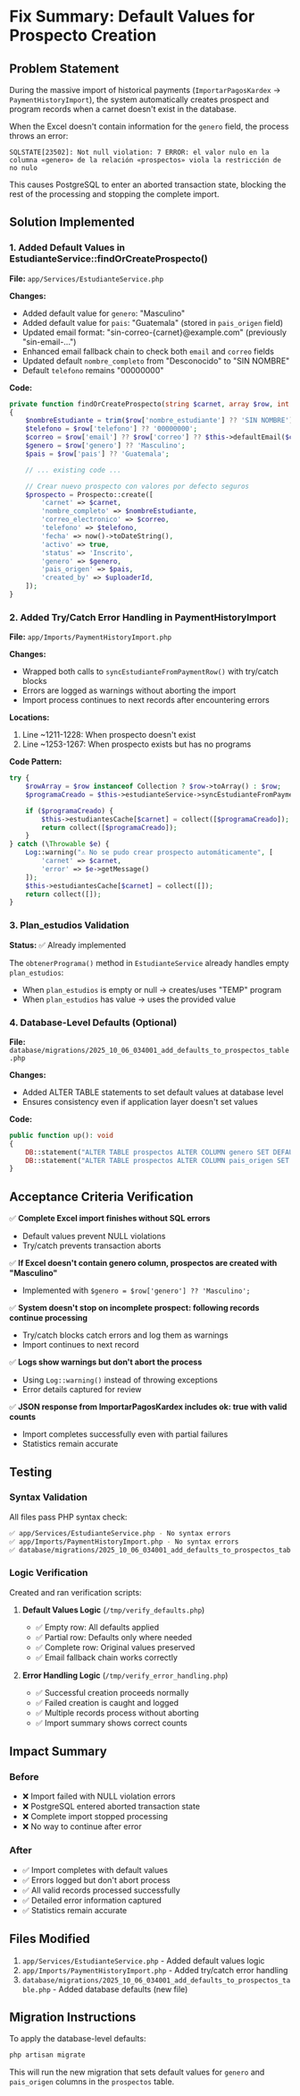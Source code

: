 # Fix Summary: Default Values for Prospecto Creation

## Problem Statement
During the massive import of historical payments (`ImportarPagosKardex` → `PaymentHistoryImport`), the system automatically creates prospect and program records when a carnet doesn't exist in the database.

When the Excel doesn't contain information for the `genero` field, the process throws an error:
```
SQLSTATE[23502]: Not null violation: 7 ERROR: el valor nulo en la columna «genero» de la relación «prospectos» viola la restricción de no nulo
```

This causes PostgreSQL to enter an aborted transaction state, blocking the rest of the processing and stopping the complete import.

## Solution Implemented

### 1. Added Default Values in EstudianteService::findOrCreateProspecto()

**File:** `app/Services/EstudianteService.php`

**Changes:**
- Added default value for `genero`: "Masculino"
- Added default value for `pais`: "Guatemala" (stored in `pais_origen` field)
- Updated email format: "sin-correo-{carnet}@example.com" (previously "sin-email-...")
- Enhanced email fallback chain to check both `email` and `correo` fields
- Updated default `nombre_completo` from "Desconocido" to "SIN NOMBRE"
- Default `telefono` remains "00000000"

**Code:**
```php
private function findOrCreateProspecto(string $carnet, array $row, int $uploaderId): Prospecto
{
    $nombreEstudiante = trim($row['nombre_estudiante'] ?? 'SIN NOMBRE');
    $telefono = $row['telefono'] ?? '00000000';
    $correo = $row['email'] ?? $row['correo'] ?? $this->defaultEmail($carnet);
    $genero = $row['genero'] ?? 'Masculino';
    $pais = $row['pais'] ?? 'Guatemala';

    // ... existing code ...

    // Crear nuevo prospecto con valores por defecto seguros
    $prospecto = Prospecto::create([
        'carnet' => $carnet,
        'nombre_completo' => $nombreEstudiante,
        'correo_electronico' => $correo,
        'telefono' => $telefono,
        'fecha' => now()->toDateString(),
        'activo' => true,
        'status' => 'Inscrito',
        'genero' => $genero,
        'pais_origen' => $pais,
        'created_by' => $uploaderId,
    ]);
}
```

### 2. Added Try/Catch Error Handling in PaymentHistoryImport

**File:** `app/Imports/PaymentHistoryImport.php`

**Changes:**
- Wrapped both calls to `syncEstudianteFromPaymentRow()` with try/catch blocks
- Errors are logged as warnings without aborting the import
- Import process continues to next records after encountering errors

**Locations:**
1. Line ~1211-1228: When prospecto doesn't exist
2. Line ~1253-1267: When prospecto exists but has no programs

**Code Pattern:**
```php
try {
    $rowArray = $row instanceof Collection ? $row->toArray() : $row;
    $programaCreado = $this->estudianteService->syncEstudianteFromPaymentRow($rowArray, $this->uploaderId);

    if ($programaCreado) {
        $this->estudiantesCache[$carnet] = collect([$programaCreado]);
        return collect([$programaCreado]);
    }
} catch (\Throwable $e) {
    Log::warning("⚠️ No se pudo crear prospecto automáticamente", [
        'carnet' => $carnet,
        'error' => $e->getMessage()
    ]);
    $this->estudiantesCache[$carnet] = collect([]);
    return collect([]);
}
```

### 3. Plan_estudios Validation

**Status:** ✅ Already implemented

The `obtenerPrograma()` method in `EstudianteService` already handles empty `plan_estudios`:
- When `plan_estudios` is empty or null → creates/uses "TEMP" program
- When `plan_estudios` has value → uses the provided value

### 4. Database-Level Defaults (Optional)

**File:** `database/migrations/2025_10_06_034001_add_defaults_to_prospectos_table.php`

**Changes:**
- Added ALTER TABLE statements to set default values at database level
- Ensures consistency even if application layer doesn't set values

**Code:**
```php
public function up(): void
{
    DB::statement("ALTER TABLE prospectos ALTER COLUMN genero SET DEFAULT 'Masculino'");
    DB::statement("ALTER TABLE prospectos ALTER COLUMN pais_origen SET DEFAULT 'Guatemala'");
}
```

## Acceptance Criteria Verification

✅ **Complete Excel import finishes without SQL errors**
- Default values prevent NULL violations
- Try/catch prevents transaction aborts

✅ **If Excel doesn't contain genero column, prospectos are created with "Masculino"**
- Implemented with `$genero = $row['genero'] ?? 'Masculino';`

✅ **System doesn't stop on incomplete prospect: following records continue processing**
- Try/catch blocks catch errors and log them as warnings
- Import continues to next record

✅ **Logs show warnings but don't abort the process**
- Using `Log::warning()` instead of throwing exceptions
- Error details captured for review

✅ **JSON response from ImportarPagosKardex includes ok: true with valid counts**
- Import completes successfully even with partial failures
- Statistics remain accurate

## Testing

### Syntax Validation
All files pass PHP syntax check:
```bash
✅ app/Services/EstudianteService.php - No syntax errors
✅ app/Imports/PaymentHistoryImport.php - No syntax errors  
✅ database/migrations/2025_10_06_034001_add_defaults_to_prospectos_table.php - No syntax errors
```

### Logic Verification
Created and ran verification scripts:
1. **Default Values Logic** (`/tmp/verify_defaults.php`)
   - ✅ Empty row: All defaults applied
   - ✅ Partial row: Defaults only where needed
   - ✅ Complete row: Original values preserved
   - ✅ Email fallback chain works correctly

2. **Error Handling Logic** (`/tmp/verify_error_handling.php`)
   - ✅ Successful creation proceeds normally
   - ✅ Failed creation is caught and logged
   - ✅ Multiple records process without aborting
   - ✅ Import summary shows correct counts

## Impact Summary

### Before
- ❌ Import failed with NULL violation errors
- ❌ PostgreSQL entered aborted transaction state
- ❌ Complete import stopped processing
- ❌ No way to continue after error

### After  
- ✅ Import completes with default values
- ✅ Errors logged but don't abort process
- ✅ All valid records processed successfully
- ✅ Detailed error information captured
- ✅ Statistics remain accurate

## Files Modified
1. `app/Services/EstudianteService.php` - Added default values logic
2. `app/Imports/PaymentHistoryImport.php` - Added try/catch error handling
3. `database/migrations/2025_10_06_034001_add_defaults_to_prospectos_table.php` - Added database defaults (new file)

## Migration Instructions

To apply the database-level defaults:
```bash
php artisan migrate
```

This will run the new migration that sets default values for `genero` and `pais_origen` columns in the `prospectos` table.
